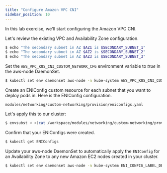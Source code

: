 ```yaml
---
title: "Configure Amazon VPC CNI"
sidebar_position: 10
---
```


In this lab exercise, we'll start configuring the Amazon VPC CNI.

Let's review the existing VPC and Availability Zone configuration.

```bash
$ echo "The secondary subnet in AZ $AZ1 is $SECONDARY_SUBNET_1"
$ echo "The secondary subnet in AZ $AZ2 is $SECONDARY_SUBNET_2"
$ echo "The secondary subnet in AZ $AZ3 is $SECONDARY_SUBNET_3"
```

Set the `AWS_VPC_K8S_CNI_CUSTOM_NETWORK_CFG` environment variable to *true* in the aws-node DaemonSet.

```bash
$ kubectl set env daemonset aws-node -n kube-system AWS_VPC_K8S_CNI_CUSTOM_NETWORK_CFG=true
```

Create an ENIConfig custom resource for each subnet that you want to deploy pods in. Here is the ENIConfig configuration.

```file
modules/networking/custom-networking/provision/eniconfigs.yaml
```

Let's apply this to our cluster:

```bash
$ envsubst < <(cat /workspace/modules/networking/custom-networking/provision/eniconfigs.yaml) | kubectl apply -f -
```

Confirm that your ENIConfigs were created.

```bash
$ kubectl get ENIConfigs
```

Update your aws-node DaemonSet to automatically apply the `ENIConfig` for an Availability Zone to any new Amazon EC2 nodes created in your cluster.

```bash
$ kubectl set env daemonset aws-node -n kube-system ENI_CONFIG_LABEL_DEF=topology.kubernetes.io/zone
```
